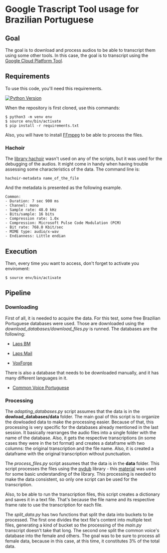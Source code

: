 # Google Trascript Tool usage for Brazilian Portuguese

## Goal

The goal is to download and process audios to be able to transcript them using some other tools. In this case, the goal is to transcript using the [Google Cloud Platform Tool](https://github.com/alinerguio/google-transcript-tool).

## Requirements

To use this code, you'll need this requirements.   

[![Python Version](https://img.shields.io/badge/python-3.8.2-green)](https://www.python.org/downloads/release/python-382/)

When the repository is first cloned, use this commands:
```
$ python3 -m venv env
$ source env/bin/activate
$ pip install -r requirements.txt
```

Also, you will have to install [FFmpeg](https://www.ffmpeg.org/) to be able to process the files. 


### Hachoir 

The [library hachoir](https://hachoir.readthedocs.io/en/latest/metadata.html) wasn't used on any of the scripts, but it was used for the debugging of the audios. It might come in handy when having trouble assessing some characteristics of the data. The command line is: 
```
hachoir-metadata name_of_the_file
```

And the metadata is presented as the following example. 
```
Common:
- Duration: 7 sec 900 ms
- Channel: mono
- Sample rate: 48.0 kHz
- Bits/sample: 16 bits
- Compression rate: 1.0x
- Compression: Microsoft Pulse Code Modulation (PCM)
- Bit rate: 768.0 Kbit/sec
- MIME type: audio/x-wav
- Endianness: Little endian

```

## Execution
Then, every time you want to access, don't forget to activate you enviroment:
```
$ source env/bin/activate
```

## Pipeline

### Downloading

First of all, it is needed to acquire the data. For this test, some free Brazilian Portuguese databases were used. Those are downloaded using the *download_databases/download_files.py* is runned. The databases are the following: 

 - [Laps BM](https://gitlab.com/fb-audio-corpora/lapsbm16k/-/archive/master/lapsbm16k-master.zip) 
    
 - [Laps Mail](https://gitlab.com/fb-audio-corpora/lapsmail16k/-/archive/master/lapsmail16k-master.zip')

 - [VoxForge](http://www02.smt.ufrj.br/~igor.quintanilha/voxforge-ptbr.tar.gz)

There is also a database that needs to be downloaded manually, and it has many different languages in it. 

 - [Common Voice Portuguese](https://commonvoice.mozilla.org/pt/datasets)

### Processing 

The *adapting_databases.py* script assumes that the data is in the **dowload_databases/data** folder. The main goal of this script is to organize the dowloaded data to make the processing easier. Because of that, this processing is very specific for the databases already mentioned in the last session. It basically rearranges the audio files into a single folder with the name of the database. Also, it gets the respective transcriptions (in some cases they were in the txt format) and creates a dataframe with two columns: the original transcription and the file name. Also, it is created a dataframe with the original transcription without punctuation. 

The *process_files.py* script assumes that the data is in the **data** folder. This script processes the files using the [pydub](https://pypi.org/project/pydub/) library - this [material](https://s3.amazonaws.com/assets.datacamp.com/production/course_17718/slides/chapter3.pdf) was used for some basic understanding of the library. This processing is needed to make the data consistent, so only one script can be used for the transcription. 

Also, to be able to run the transcription files, this script creates a dictionary and saves it in a text file. That's because the file name and its respective frame rate to use the transcription for each file. 

The *split_data.py* has two functions that split the data into buckets to be processed. The first one divides the text file's content into multiple text files, generating a kind of bucket so the processing of the *main.py* transcript doesn't take that long. The second one split the common voice's database into the female and others. The goal was to be sure to process all female data, because in this case, at this time, it constitutes 3% of the total data. 


